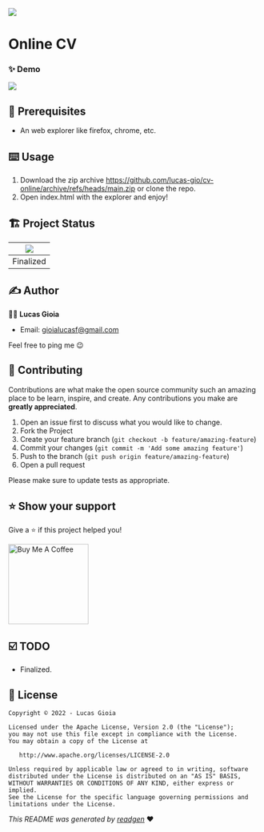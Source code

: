 ![](cover.jpeg)

# Online CV

### ✨ Demo

![](demo.gif)

## 🦿 Prerequisites

- An web explorer like firefox, chrome, etc.

## ⌨️ Usage

1. Download the zip archive https://github.com/lucas-gio/cv-online/archive/refs/heads/main.zip or clone the repo.
2. Open index.html with the explorer and enjoy!


## 🏗 Project Status

|![](https://media2.giphy.com/media/KpACNEh8jXK2Q/giphy.gif) |
|:--:|
| Finalized |

## ✍️ Author

🧑🏻 **Lucas Gioia**
* Email: gioialucasf@gmail.com

Feel free to ping me 😉

## 🤝 Contributing

Contributions are what make the open source community such an amazing place to be learn, inspire, and create. Any
contributions you make are **greatly appreciated**.

1. Open an issue first to discuss what you would like to change.
1. Fork the Project
1. Create your feature branch (`git checkout -b feature/amazing-feature`)
1. Commit your changes (`git commit -m 'Add some amazing feature'`)
1. Push to the branch (`git push origin feature/amazing-feature`)
1. Open a pull request

Please make sure to update tests as appropriate.

## ⭐️ Show your support

Give a ⭐️ if this project helped you!

<a href="https://www.buymeacoffee.com/lucasgioia" target="_blank">
    <img src="https://cdn.buymeacoffee.com/buttons/v2/default-yellow.png" alt="Buy Me A Coffee" width="160">
</a>

## ☑️ TODO

- Finalized.

## 📝 License

```
Copyright © 2022 - Lucas Gioia

Licensed under the Apache License, Version 2.0 (the "License");
you may not use this file except in compliance with the License.
You may obtain a copy of the License at

   http://www.apache.org/licenses/LICENSE-2.0

Unless required by applicable law or agreed to in writing, software
distributed under the License is distributed on an "AS IS" BASIS,
WITHOUT WARRANTIES OR CONDITIONS OF ANY KIND, either express or implied.
See the License for the specific language governing permissions and
limitations under the License.
```

_This README was generated by [readgen](https://github.com/theapache64/readgen)_ ❤
